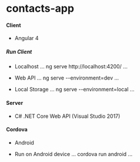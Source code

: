 # contacts-app


#### Client 
- Angular 4

##### Run Client

* Localhost
...
ng serve
http://localhost:4200/
...

* Web API
...
ng serve --environment=dev
...

* Local Storage
...
ng serve --environment=local
...

#### Server 
- C# .NET Core Web API (Visual Studio 2017)

#### Cordova 
- Android

* Run on Android device
...
cordova run android
...

